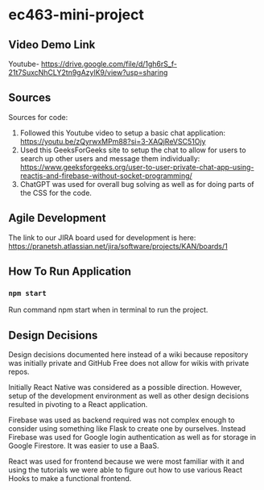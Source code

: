 # ec463-mini-project

## Video Demo Link
Youtube- https://drive.google.com/file/d/1gh6rS_f-21t7SuxcNhCLY2tn9gAzylK9/view?usp=sharing

## Sources
Sources for code:
1. Followed this Youtube video to setup a basic chat application: https://youtu.be/zQyrwxMPm88?si=3-XAQjReVSC51Ojy
2. Used this GeeksForGeeks site to setup the chat to allow for users to search up other users and message them individually: https://www.geeksforgeeks.org/user-to-user-private-chat-app-using-reactjs-and-firebase-without-socket-programming/
3. ChatGPT was used for overall bug solving as well as for doing parts of the CSS for the code.

## Agile Development
The link to our JIRA board used for development is here: https://pranetsh.atlassian.net/jira/software/projects/KAN/boards/1

## How To Run Application

### ` npm start `

Run command npm start when in terminal to run the project.

## Design Decisions

Design decisions documented here instead of a wiki because repository was initially private and GitHub Free does not allow for wikis with private repos.

Initially React Native was considered as a possible direction. However, setup of the development environment as well as other design decisions resulted in pivoting to a React application.

Firebase was used as backend required was not complex enough to consider using something like Flask to create one by ourselves. Instead Firebase was used for Google login authentication as well as for storage in Google Firestore. It was easier to use a BaaS.

React was used for frontend because we were most familiar with it and using the tutorials we were able to figure out how to use various React Hooks to make a functional frontend.

